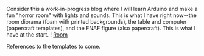 Consider this a work-in-progress blog where I will learn Arduino and make a fun "horror room" with lights and sounds. 
This is what I have right now--the room diorama (foam with printed backgrounds), the table and computer (papercraft templates), and the FNAF figure (also papercraft).
This is what I have at the start. 
! [Room](images/Room.jpg)

References to the templates to come. 
